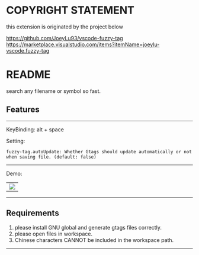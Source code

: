 
# COPYRIGHT STATEMENT
this extension is originated by the project below

https://github.com/JoeyLu93/vscode-fuzzy-tag
https://marketplace.visualstudio.com/items?itemName=joeylu-vscode.fuzzy-tag

# README

search any filename or symbol so fast.
## Features

-----------------------------------------------------------------------------------------------------------

KeyBinding: alt + space

Setting: 
```
fuzzy-tag.autoUpdate: Whether Gtags should update automatically or not when saving file. (default: false)
```

-----------------------------------------------------------------------------------------------------------

Demo:

<table align="center" width="100%" border="0">
  <tr>
    <td>
      <a title="Demo" href=""><img src="https://s2.ax1x.com/2019/05/20/EvmEh6.gif"/></a>
    </td>
  </tr>
</table>

-----------------------------------------------------------------------------------------------------------

## Requirements

1. please install GNU global and generate gtags files correctly.
2. please open files in workspace.
3. Chinese characters CANNOT be included in the workspace path.

-----------------------------------------------------------------------------------------------------------
